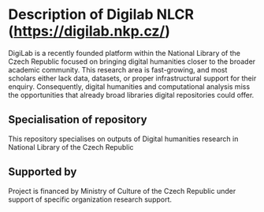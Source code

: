 # Description of Digilab NLCR (https://digilab.nkp.cz/)

DigiLab is a recently founded platform within the National Library of the Czech Republic focused on bringing digital humanities closer to the broader academic community. This research area is fast-growing, and most scholars either lack data, datasets, or proper infrastructural support for their enquiry. Consequently, digital humanities and computational analysis miss the opportunities that already broad libraries digital repositories could offer.

## Specialisation of repository

This repository specialises on outputs of Digital humanities research in National Library of the Czech Republic


## Supported by
Project is financed by Ministry of Culture of the Czech Republic under support of specific organization research support.
